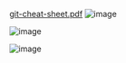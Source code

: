 
[git-cheat-sheet.pdf](https://github.com/user-attachments/files/18080197/git-cheat-sheet.pdf)
![image](https://github.com/user-attachments/assets/46e13908-921f-430e-98ee-95c1a4d95d4f)

![image](https://github.com/user-attachments/assets/7a3f77d4-3baa-48c7-aae0-8eb93607f9e4)

![image](https://github.com/user-attachments/assets/613abd31-2155-449f-9542-97d15cc462ad)
